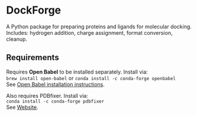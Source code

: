 # DockForge
A Python package for preparing proteins and ligands for molecular docking.  
Includes: hydrogen addition, charge assignment, format conversion, cleanup.

## Requirements
Requires **Open Babel** to be installed separately. Install via:  
```brew install open-babel``` or ```conda install -c conda-forge openbabel```  
See [Open Babel installation instructions](https://openbabel.org/docs/Installation/install.html).
  
Also requires PDBfixer. Install via:  
```conda install -c conda-forge pdbfixer```  
See [Website](https://anaconda.org/conda-forge/pdbfixer).  
